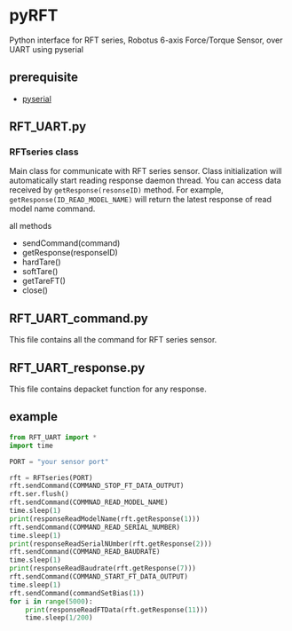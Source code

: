 # pyRFT

Python interface for RFT series, Robotus 6-axis Force/Torque Sensor, over UART using pyserial

## prerequisite

- [pyserial](https://pyserial.readthedocs.io/en/latest/pyserial.html)

## RFT_UART.py

### RFTseries class

Main class for communicate with RFT series sensor.
Class initialization will automatically start reading response daemon thread.
You can access data received by `getResponse(resonseID)` method.
For example, `getResponse(ID_READ_MODEL_NAME)` will return the latest response of read model name command.

all methods

- sendCommand(command)
- getResponse(responseID)
- hardTare()
- softTare()
- getTareFT()
- close()

## RFT_UART_command.py

This file contains all the command for RFT series sensor.

## RFT_UART_response.py

This file contains depacket function for any response.

## example

```python
from RFT_UART import *
import time

PORT = "your sensor port"

rft = RFTseries(PORT)
rft.sendCommand(COMMAND_STOP_FT_DATA_OUTPUT)
rft.ser.flush()
rft.sendCommand(COMMNAD_READ_MODEL_NAME)
time.sleep(1)
print(responseReadModelName(rft.getResponse(1)))
rft.sendCommand(COMMAND_READ_SERIAL_NUMBER)
time.sleep(1)
print(responseReadSerialNUmber(rft.getResponse(2)))
rft.sendCommand(COMMAND_READ_BAUDRATE)
time.sleep(1)
print(responseReadBaudrate(rft.getResponse(7)))
rft.sendCommand(COMMAND_START_FT_DATA_OUTPUT)
time.sleep(1)
rft.sendCommand(commandSetBias(1))
for i in range(5000):
    print(responseReadFTData(rft.getResponse(11)))
    time.sleep(1/200)
```
